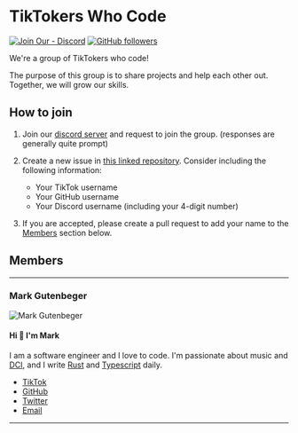 # TikTokers Who Code

[![Join Our - Discord](https://img.shields.io/badge/Join_Our-Discord-blueviolet?logo=discord)](https://discord.gg/ARTFQjQamg)
[![GitHub followers](https://img.shields.io/github/followers/tiktokers-who-code?label=GitHub%20Members&color=green)](https://github.com/tiktokers-who-code)

We're a group of TikTokers who code!

The purpose of this group is to share projects and help each other out.
Together, we will grow our skills.

<!-- TODO(@onsubmit): Do you think we should consider making a community TikTok? -->
<!-- ## [TikTok](https://www.tiktok.com/@tiktokerswhocode) -->

## How to join

1. Join our [discord server](https://discord.gg/ARTFQjQamg) and request to join the group. (responses are generally quite prompt)

2. Create a new issue in [this linked repository](https://github.com/tiktokers-who-code/applications). Consider including the following information:

    - Your TikTok username
    - Your GitHub username
    - Your Discord username (including your 4-digit number)

3. If you are accepted, please create a pull request to add your name to the [Members](#Members) section below.

## Members

---

### Mark Gutenbeger

<!-- GH Profile Picture -->
![Mark Gutenbeger](https://avatars.githubusercontent.com/gutenfries?s=100)

#### Hi :wave: I'm Mark

I am a software engineer and I love to code. I'm passionate about music and [DCI](https://www.dci.org/), and I write [Rust](https://www.rust-lang.org/) and [Typescript](https://www.typescriptlang.org/) daily.

- [TikTok](https://www.tiktok.com/@gutenfries)
- [GitHub](https://github.com/gutenfries)
- [Twitter](https://twitter.com/gutenfries)
- [Email](mailto:gutenfries@gmail.com)

---
